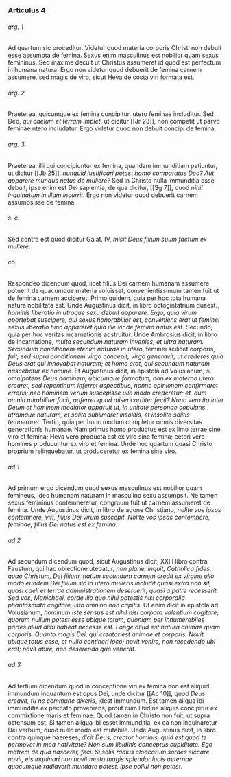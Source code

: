 ### Articulus 4

###### arg. 1
Ad quartum sic proceditur. Videtur quod materia corporis Christi non debuit esse assumpta de femina. Sexus enim masculinus est nobilior quam sexus femininus. Sed maxime decuit ut Christus assumeret id quod est perfectum in humana natura. Ergo non videtur quod debuerit de femina carnem assumere, sed magis de viro, sicut Heva de costa viri formata est.

###### arg. 2
Praeterea, quicumque ex femina concipitur, utero feminae includitur. Sed Deo, *qui caelum et terram implet*, ut dicitur [[Jr 23]], non competit ut parvo feminae utero includatur. Ergo videtur quod non debuit concipi de femina.

###### arg. 3
Praeterea, illi qui concipiuntur ex femina, quandam immunditiam patiuntur, ut dicitur [[Jb 25]], *nunquid iustificari potest homo comparatus Deo? Aut apparere mundus natus de muliere?* Sed in Christo nulla immunditia esse debuit, ipse enim est Dei sapientia, de qua dicitur, [[Sg 7]], quod *nihil inquinatum in illam incurrit*. Ergo non videtur quod debuerit carnem assumpsisse de femina.

###### s. c.
Sed contra est quod dicitur Galat. IV, *misit Deus filium suum factum ex muliere*.

###### co.
Respondeo dicendum quod, licet filius Dei carnem humanam assumere potuerit de quacumque materia voluisset, convenientissimum tamen fuit ut de femina carnem acciperet. Primo quidem, quia per hoc tota humana natura nobilitata est. Unde Augustinus dicit, in libro octogintatrium quaest., *hominis liberatio in utroque sexu debuit apparere. Ergo, quia virum oportebat suscipere, qui sexus honorabilior est, conveniens erat ut feminei sexus liberatio hinc appareret quia ille vir de femina natus est*. Secundo, quia per hoc veritas incarnationis adstruitur. Unde Ambrosius dicit, in libro de incarnatione, *multa secundum naturam invenies, et ultra naturam. Secundum conditionem etenim naturae in utero*, feminei scilicet corporis, *fuit; sed supra conditionem virgo concepit, virgo generavit, ut crederes quia Deus erat qui innovabat naturam; et homo erat, qui secundum naturam nascebatur ex homine*. Et Augustinus dicit, in epistola ad Volusianum, *si omnipotens Deus hominem, ubicumque formatum, non ex materno utero crearet, sed repentinum inferret aspectibus, nonne opinionem confirmaret erroris; nec hominem verum suscepisse ullo modo crederetur; et, dum omnia mirabiliter facit, auferret quod misericorditer fecit? Nunc vero ita inter Deum et hominem mediator apparuit ut, in unitate personae copulans utramque naturam, et solita sublimaret insolitis, et insolita solitis temperaret*. Tertio, quia per hunc modum completur omnis diversitas generationis humanae. Nam primus homo productus est ex limo terrae sine viro et femina; Heva vero producta est ex viro sine femina; ceteri vero homines producuntur ex viro et femina. Unde hoc quartum quasi Christo proprium relinquebatur, ut produceretur ex femina sine viro.

###### ad 1
Ad primum ergo dicendum quod sexus masculinus est nobilior quam femineus, ideo humanam naturam in masculino sexu assumpsit. Ne tamen sexus femininus contemneretur, congruum fuit ut carnem assumeret de femina. Unde Augustinus dicit, in libro de agone Christiano, *nolite vos ipsos contemnere, viri, filius Dei virum suscepit. Nolite vos ipsas contemnere, feminae, filius Dei natus est ex femina*.

###### ad 2
Ad secundum dicendum quod, sicut Augustinus dicit, XXIII libro contra Faustum, qui hac obiectione utebatur, *non plane, inquit, Catholica fides, quae Christum, Dei filium, natum secundum carnem credit ex virgine ullo modo eundem Dei filium sic in utero mulieris includit quasi extra non sit, quasi caeli et terrae administrationem deseruerit, quasi a patre recesserit. Sed vos, Manichaei, corde illo quo nihil potestis nisi corporalia phantasmata cogitare, ista omnino non capitis*. Ut enim dicit in epistola ad Volusianum, *hominum iste sensus est nihil nisi corpora valentium cogitare, quorum nullum potest esse ubique totum, quoniam per innumerabiles partes aliud alibi habeat necesse est. Longe aliud est natura animae quam corporis. Quanto magis Dei, qui creator est animae et corporis. Novit ubique totus esse, et nullo contineri loco; novit venire, non recedendo ubi erat; novit abire, non deserendo quo venerat*.

###### ad 3
Ad tertium dicendum quod in conceptione viri ex femina non est aliquid immundum inquantum est opus Dei, unde dicitur [[Ac 10]], *quod Deus creavit, tu ne commune dixeris*, idest immundum. Est tamen aliqua ibi immunditia ex peccato proveniens, prout cum libidine aliquis concipitur ex commixtione maris et feminae. Quod tamen in Christo non fuit, ut supra ostensum est. Si tamen aliqua ibi esset immunditia, ex ea non inquinaretur Dei verbum, quod nullo modo est mutabile. Unde Augustinus dicit, in libro contra quinque haereses, *dicit Deus, creator hominis, quid est quod te permovet in mea nativitate? Non sum libidinis conceptus cupiditate. Ego matrem de qua nascerer, feci. Si solis radius cloacarum sordes siccare novit, eis inquinari non novit multo magis splendor lucis aeternae quocumque radiaverit mundare potest, ipse pollui non potest*.

